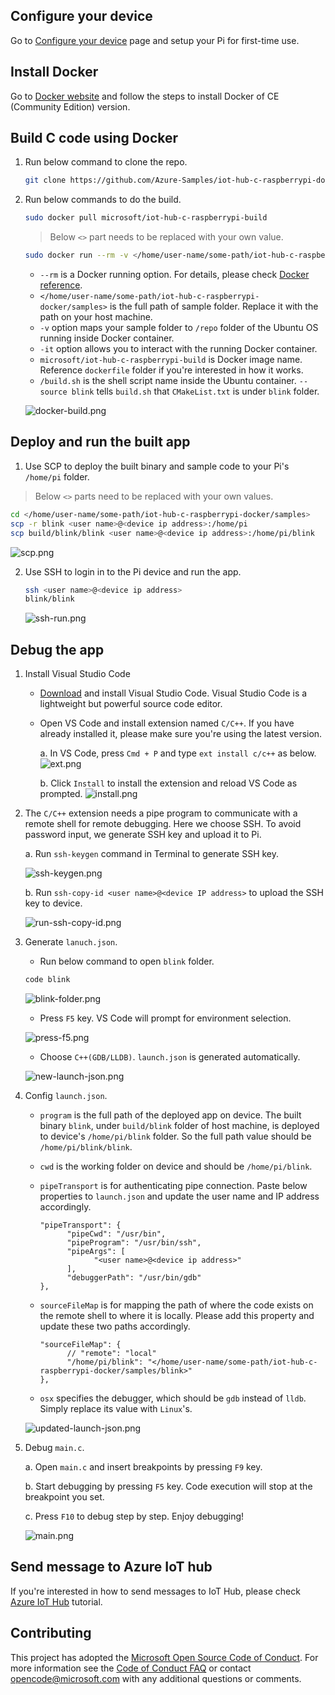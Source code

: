 
## Configure your device

Go to [Configure your device](https://docs.microsoft.com/en-us/azure/iot-hub/iot-hub-raspberry-pi-kit-c-lesson1-configure-your-device) page and setup your Pi for first-time use.

## Install Docker
Go to [Docker website](https://docs.docker.com/engine/installation/linux/ubuntu/) and follow the steps to install Docker of CE (Community Edition) version.

## Build C code using Docker

1. Run below command to clone the repo.

   ```bash
   git clone https://github.com/Azure-Samples/iot-hub-c-raspberrypi-docker.git
   ```

2. Run below commands to do the build.

   ```bash
   sudo docker pull microsoft/iot-hub-c-raspberrypi-build
   ```

   > Below `<>` part needs to be replaced with your own value.

   ```bash
   sudo docker run --rm -v </home/user-name/some-path/iot-hub-c-raspberrypi-docker/samples>:/repo -it microsoft/iot-hub-c-raspberrypi-build /build.sh --source blink
   ```

   * `--rm` is a Docker running option. For details, please check [Docker reference](https://docs.docker.com/engine/reference/commandline/run/).
   * `</home/user-name/some-path/iot-hub-c-raspberrypi-docker/samples>` is the full path of sample folder. Replace it with the path on your host machine.
   * `-v` option maps your sample folder to `/repo` folder of the Ubuntu OS running inside Docker container.
   * `-it` option allows you to interact with the running Docker container.
   * `microsoft/iot-hub-c-raspberrypi-build` is Docker image name. Reference `dockerfile` folder if you're interested in how it works.
   * `/build.sh` is the shell script name inside the Ubuntu container. `--source blink` tells `build.sh` that `CMakeList.txt` is under `blink` folder.

   ![docker-build.png](media/ubuntu/docker-build.png)

## Deploy and run the built app
1. Use SCP to deploy the built binary and sample code to your Pi's `/home/pi` folder.

  > Below `<>` parts need to be replaced with your own values.

   ```bash
   cd </home/user-name/some-path/iot-hub-c-raspberrypi-docker/samples>
   scp -r blink <user name>@<device ip address>:/home/pi
   scp build/blink/blink <user name>@<device ip address>:/home/pi/blink
   ```
   ![scp.png](media/ubuntu/scp.png)

2. Use SSH to login in to the Pi device and run the app.

   ```bash
   ssh <user name>@<device ip address>
   blink/blink
   ```

   ![ssh-run.png](media/ubuntu/ssh-run.png)

## Debug the app

1. Install Visual Studio Code

   * [Download](https://code.visualstudio.com/docs/setup/linux) and install Visual Studio Code. Visual Studio Code is a lightweight but powerful source code editor.

   * Open VS Code and install extension named `C/C++`. If you have already installed it, please make sure you're using the latest version.

      a. In VS Code, press `Cmd + P` and type `ext install c/c++` as below.
      ![ext.png](media/ubuntu/ext.png)
      
      b. Click `Install` to install the extension and reload VS Code as prompted. 
      ![install.png](media/ubuntu/install.png)


2. The `C/C++` extension needs a pipe program to communicate with a remote shell for remote debugging. Here we choose SSH. To avoid password input, we generate SSH key and upload it to Pi. 

   a. Run `ssh-keygen` command in Terminal to generate SSH key.
   
   ![ssh-keygen.png](media/ubuntu/ssh-keygen.png)

   b. Run `ssh-copy-id <user name>@<device IP address>` to upload the SSH key to device.

   ![run-ssh-copy-id.png](media/ubuntu/run-ssh-copy-id.png)

3. Generate `lanuch.json`.

   * Run below command to open `blink` folder.

   ```bash
   code blink
   ```

   ![blink-folder.png](media/ubuntu/blink-folder.png)

   * Press `F5` key. VS Code will prompt for environment selection.

   ![press-f5.png](media/ubuntu/press-f5.png)

   * Choose `C++(GDB/LLDB)`. `launch.json` is generated automatically.

   ![new-launch-json.png](media/ubuntu/new-launch-json.png)

4. Config `launch.json`.

   * `program` is the full path of the deployed app on device. The built binary `blink`, under `build/blink` folder of host machine, is deployed to device's `/home/pi/blink` folder. So the full path value should be `/home/pi/blink/blink`.
 
   * `cwd` is the working folder on device and should be `/home/pi/blink`.

   * `pipeTransport` is for authenticating pipe connection. Paste below properties to `launch.json` and update the user name and IP address accordingly.

      ```
      "pipeTransport": {
            "pipeCwd": "/usr/bin",
            "pipeProgram": "/usr/bin/ssh",
            "pipeArgs": [
                  "<user name>@<device ip address>"
            ],
            "debuggerPath": "/usr/bin/gdb"
      },
      ``` 

   * `sourceFileMap` is for mapping the path of where the code exists on the remote shell to where it is locally. Please add this property and update these two paths accordingly.

      ```
      "sourceFileMap": {
            // "remote": "local"
            "/home/pi/blink": "</home/user-name/some-path/iot-hub-c-raspberrypi-docker/samples/blink>"
      },
      ```

   * `osx` specifies the debugger, which should be `gdb` instead of `lldb`. Simply replace its value with `Linux`'s.

   ![updated-launch-json.png](media/ubuntu/updated-launch-json.png)

6. Debug `main.c`.

   a. Open `main.c` and insert breakpoints by pressing `F9` key.

   b. Start debugging by pressing `F5` key. Code execution will stop at the breakpoint you set.
   
   c. Press `F10` to debug step by step. Enjoy debugging!

   ![main.png](media/ubuntu/main.png)

## Send message to Azure IoT hub

If you're interested in how to send messages to IoT Hub, please check [Azure IoT Hub](azure-iot-hub-win.md) tutorial.

## Contributing
This project has adopted the [Microsoft Open Source Code of Conduct](https://opensource.microsoft.com/codeofconduct/). For more information see the [Code of Conduct FAQ](https://opensource.microsoft.com/codeofconduct/faq/) or contact [opencode@microsoft.com](mailto:opencode@microsoft.com) with any additional questions or comments.
